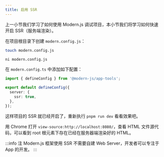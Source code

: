 ```yaml
---
title: 启用 SSR
---
```


上一小节我们学习了如何使用 Modern.js 调试项目，本小节我们将学习如何快速开启 SSR（服务端渲染）。

在项目根目录下创建 `modern.config.js`：

<Tabs>
<TabItem value="macOS" label="macOS" default>

```bash
touch modern.config.js
```

</TabItem>
<TabItem value="Windows" label="Windows">

```bash
ni modern.config.js
```

</TabItem>
</Tabs>

在 `modern.config.ts` 中添加如下配置：

```typescript title="modern.config.ts"
import { defineConfig } from '@modern-js/app-tools';

export default defineConfig({
  server: {
    ssr: true,
  },
});
```

这样项目的 SSR 就已经开启了，重新执行 `pnpm run dev` 看看效果吧。

用 Chrome 打开 `view-source:http://localhost:8080/`，查看 HTML 文件源代码，可以看到 root 根元素下存在已经在服务器端渲染好的 HTML。

:::info 注
Modern.js 框架使用 SSR 不需要自建 Web Server，开发者可以专注于 App 的开发。
:::
